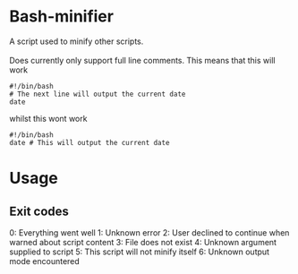 # Bash-minifier


A script used to minify other scripts. 
<br><br>
Does currently only support full line comments. This means that this will work 
```
#!/bin/bash
# The next line will output the current date
date
```
whilst this wont work 
```
#!/bin/bash
date # This will output the current date
```

# Usage


## Exit codes

0: Everything went well
1: Unknown error
2: User declined to continue when warned about script content
3: File does not exist
4: Unknown argument supplied to script
5: This script will not minify itself
6: Unknown output mode encountered
